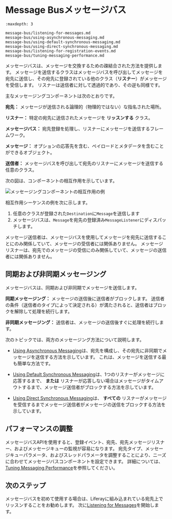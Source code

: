 # Message Busメッセージバス

```{toctree}
:maxdepth: 3

message-bus/listening-for-messages.md
message-bus/using-asynchronous-messaging.md
message-bus/using-default-synchronous-messaging.md
message-bus/using-direct-synchronous-messaging.md
message-bus/listening-for-registration-events.md
message-bus/tuning-messaging-performance.md
```

メッセージバスは、メッセージを交換するための疎結合された方法を提供します。 メッセージを送信するクラスはメッセージバスを呼び出してメッセージを宛先に送信し、その宛先に登録されている他のクラス（**リスナー**）がメッセージを受信します。 リスナーは送信者に対して透過的であり、その逆も同様です。

主なメッセージングコンポーネントは次のとおりです。

**宛先：** メッセージが送信される論理的（物理的ではない）な指名された場所。

**リスナー：** 特定の宛先に送信されたメッセージを **リッスンする** クラス。

**メッセージバス：** 宛先登録を処理し、リスナーにメッセージを送信するフレームワーク。

**メッセージ：** オプションの応答先を含む、ペイロードとメタデータを含むことができるオブジェクト。

**送信者：** メッセージバスを呼び出して宛先のリスナーにメッセージを送信する任意のクラス。

次の図は、コンポーネントの相互作用を示しています。

![メッセージングコンポーネントの相互作用の例](./message-bus/images/01.png)

相互作用シーケンスの例を次に示します。

1. 任意のクラスが登録された`Destination`に`Message`を送信します
1. メッセージバスは、`Message`を宛先の登録済み`MessageListener`にディスパッチします。

メッセージ送信者は、メッセージバスを使用してメッセージを宛先に送信することにのみ関係していて、メッセージの受信者には関係ありません。 メッセージリスナーは、宛先でのメッセージの受信にのみ関係していて、メッセージの送信者には関係ありません。

## 同期および非同期メッセージング

メッセージバスは、同期および非同期でメッセージを送信します。

**同期メッセージング：** メッセージの送信後に送信者がブロックします。 送信者の条件（送信者のタイプによって決定される）が満たされると、送信者はブロックを解除して処理を続行します。

**非同期メッセージング：** 送信者は、メッセージの送信後すぐに処理を続行します。

次のトピックでは、両方のメッセージング方法について説明します。

* [Using Asynchronous Messaging](./message-bus/using-asynchronous-messaging.md)は、宛先を構成し、その宛先に非同期でメッセージを送信する方法を示しています。 これは、メッセージを送信する最も簡単な方法です。

* [Using Default Synchronous Messaging](./message-bus/using-default-synchronous-messaging.md)は、1つのリスナーがメッセージに応答するまで、 **または** リスナーが応答しない場合はメッセージがタイムアウトするまで、メッセージ送信者がブロックする方法を示しています。

* [Using Direct Synchronous Messaging](./message-bus/using-default-synchronous-messaging.md)は、 **すべての** リスナーがメッセージを受信するまでメッセージ送信者がメッセージの送信をブロックする方法を示しています。

## パフォーマンスの調整

メッセージバスAPIを使用すると、登録イベント、宛先、宛先メッセージリスナー、およびメッセージキューの監視が容易になります。 宛先タイプ、メッセージキューパラメータ、およびスレッドパラメータを調整することにより、ニーズに合わせてメッセージバスコンポーネントを設定できます。 詳細については、[Tuning Messaging Performance](./message-bus/tuning-messaging-performance.md)を参照してください。

## 次のステップ

メッセージバスを初めて使用する場合は、Liferayに組み込まれている宛先上でリッスンすることをお勧めします。 次に[Listening for Messages](./message-bus/listening-for-messages.md)を開始します。
